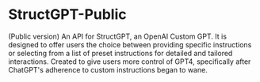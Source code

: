 # StructGPT-Public
(Public version) An API for StructGPT, an OpenAI Custom GPT. It is designed to offer users the choice between providing specific instructions or selecting from a list of preset instructions for detailed and tailored interactions. Created to give users more control of GPT4, specifically after ChatGPT's adherence to custom instructions began to wane.

